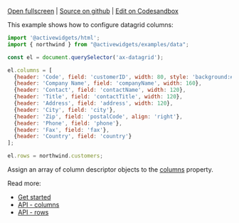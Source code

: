 
[Open fullscreen](/columns/) | [Source on github](https://github.com/activewidgets/html/tree/master/examples/columns) | [Edit on Codesandbox](https://codesandbox.io/s/github/activewidgets/html/tree/master/examples/columns)

This example shows how to configure datagrid columns:

```js
import '@activewidgets/html';
import { northwind } from "@activewidgets/examples/data";

const el = document.querySelector('ax-datagrid');

el.columns = [
  {header: 'Code', field: 'customerID', width: 80, style: 'background:#def', fixed: true},
  {header: 'Company Name', field: 'companyName', width: 160},
  {header: 'Contact', field: 'contactName', width: 120},
  {header: 'Title', field: 'contactTitle', width: 120},
  {header: 'Address', field: 'address', width: 120},
  {header: 'City', field: 'city'},
  {header: 'Zip', field: 'postalCode', align: 'right'},
  {header: 'Phone', field: 'phone'},
  {header: 'Fax', field: 'fax'},
  {header: 'Country', field: 'country'}
];

el.rows = northwind.customers;
```

Assign an array of column descriptor objects to the [columns](https://docs.activewidgets.com/api/datagrid/columns/) property.

Read more:

- [Get started](https://docs.activewidgets.com/guide/starting/html/#data-properties)
- [API - columns](https://docs.activewidgets.com/api/datagrid/columns/)
- [API - rows](https://docs.activewidgets.com/api/datagrid/rows/)